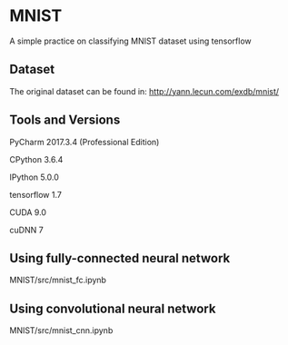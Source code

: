 # MNIST

A simple practice on classifying MNIST dataset using tensorflow

## Dataset
The original dataset can be found in: 
http://yann.lecun.com/exdb/mnist/

## Tools and Versions
PyCharm 2017.3.4 (Professional Edition)

CPython 3.6.4 

IPython 5.0.0

tensorflow 1.7

CUDA 9.0

cuDNN 7

## Using fully-connected neural network

MNIST/src/mnist_fc.ipynb

## Using convolutional neural network

MNIST/src/mnist_cnn.ipynb
